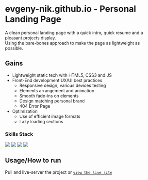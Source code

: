 # evgeny-nik.github.io - Personal Landing Page

A clean personal landing page with a quick intro, quick resume and a pleasant projects display.<br>
Using the bare-bones approach to make the page as lightweight as possible.


## Gains

- Lightweight static tech with HTML5, CSS3 and JS
- Front-End development UX/UI best practices
    - Responsive design, various devices testing
    - Elements arrangement and animation
    - Smooth fade-ins on elements
    - Design matching personal brand
    - 404 Error Page
- Optimization
    - Use of efficient image formats
    - Lazy loading sections


### Skills Stack

![](https://shields.io/badge/-html-4377cb?logo=html5)
![](https://shields.io/badge/-css-4377cb?logo=css3)
![](https://shields.io/badge/-js-4377cb?logo=javascript)
![](https://shields.io/badge/-web%20design-4377cb)


## Usage/How to run

Pull and live-server the project or [`view the live site`](https://evgeny-nik.github.io/)
